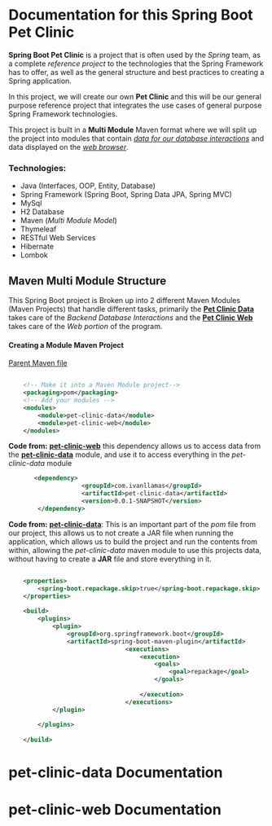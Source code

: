 # Documentation for this Spring Boot Pet Clinic

__Spring Boot Pet Clinic__ is a project that is often used by the _Spring_ team, as a complete _reference project_ to the technologies that the Spring Framework has to offer, as well as 
the general structure and best practices to creating a Spring application. 

In this project, we will create our own __Pet Clinic__ and this will be our general purpose
reference project that integrates the use cases of general purpose Spring Framework technologies.

This project is built in a __Multi Module__ Maven format where we will split up the project into modules that contain [_data for our database interactions_](https://github.com/Ivanhola/Spring-Framework-Course-Learning/tree/master/SpringBootPetClinic/pet-clinic-data)
and data displayed on the [_web browser_](https://github.com/Ivanhola/Spring-Framework-Course-Learning/tree/master/SpringBootPetClinic/pet-clinic-web).

### Technologies:
- Java (Interfaces, OOP, Entity, Database)
- Spring Framework (Spring Boot, Spring Data JPA, Spring MVC)
- MySql
- H2 Database
- Maven (_Multi Module Model_)
- Thymeleaf
- RESTful Web Services
- Hibernate
- Lombok

## Maven Multi Module Structure

This Spring Boot project is Broken up into 2 different Maven Modules (Maven Projects) that handle different tasks, primarily the [__Pet Clinic Data__](https://github.com/Ivanhola/Spring-Framework-Course-Learning/tree/master/SpringBootPetClinic/pet-clinic-data) takes care of the _Backend Database Interactions_ and the [__Pet Clinic Web__](https://github.com/Ivanhola/Spring-Framework-Course-Learning/blob/master/SpringBootPetClinic/pet-clinic-web) takes care of the _Web portion_ of the program.


#### Creating a Module Maven Project

[Parent Maven file](https://github.com/Ivanhola/Spring-Framework-Course-Learning/blob/master/SpringBootPetClinic/pom.xml)
```xml

    <!-- Make it into a Maven Module project-->
    <packaging>pom</packaging>
    <!-- Add your modules -->
    <modules>
        <module>pet-clinic-data</module>
        <module>pet-clinic-web</module>
    </modules>
```

__Code from:__ [__pet-clinic-web__](https://github.com/Ivanhola/Spring-Framework-Course-Learning/blob/master/SpringBootPetClinic/pet-clinic-web)
this dependency allows us to access data from the [__pet-clinic-data__](https://github.com/Ivanhola/Spring-Framework-Course-Learning/tree/master/SpringBootPetClinic/pet-clinic-data) module, and use it to access everything in the _pet-clinic-data_ module
```xml
       <dependency>
                    <groupId>com.ivanllamas</groupId>
                    <artifactId>pet-clinic-data</artifactId>
                    <version>0.0.1-SNAPSHOT</version>
        </dependency>
```

__Code from:__ [__pet-clinic-data__](https://github.com/Ivanhola/Spring-Framework-Course-Learning/tree/master/SpringBootPetClinic/pet-clinic-data): This is an important part of the _pom_ file from our project, this allows us to not create a JAR file when running the application, which allows us to build the project and run the contents from within, allowing the _pet-clinic-data_ maven module to use this projects data, without having to create a __JAR__ file and store everything in it.

```xml

    <properties>
        <spring-boot.repackage.skip>true</spring-boot.repackage.skip>
    </properties>
    
    <build>
		<plugins>
			<plugin>
				<groupId>org.springframework.boot</groupId>
				<artifactId>spring-boot-maven-plugin</artifactId>
                                <executions>
                                    <execution>
                                        <goals>
                                            <goal>repackage</goal>
                                        </goals>
                                        
                                    </execution>
                                </executions>
			</plugin>
                        
		</plugins>
                
	</build>


```

# pet-clinic-data Documentation


# pet-clinic-web Documentation
